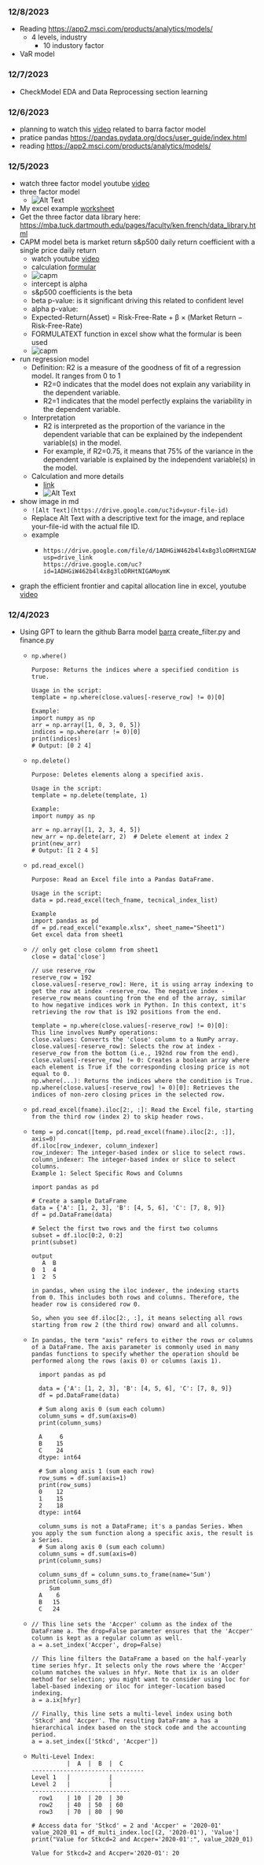 ### 12/8/2023
- Reading https://app2.msci.com/products/analytics/models/
  - 4 levels, industry
    - 10 industory factor
- VaR model

### 12/7/2023
- CheckModel EDA and Data Reprocessing section learning 

### 12/6/2023
- planning to watch this [video](https://www.youtube.com/watch?v=ro07evEWbCE&t=1946s) related to barra factor model
- pratice pandas https://pandas.pydata.org/docs/user_guide/index.html 
- reading https://app2.msci.com/products/analytics/models/
 

### 12/5/2023
- watch three factor model youtube [video](https://www.youtube.com/watch?v=HwXX_JBM8_4)
- three factor model 
  - ![Alt Text](https://drive.google.com/uc?id=1BK9RIWnS9cR_LZbexDrK_y7SoZSTx0xs) 
- My excel example [worksheet](https://docs.google.com/spreadsheets/d/1l7z_KihejnZNjK_LfhpxPQ4hu5JhFTax/edit?usp=drive_link&ouid=117366340446730717038&rtpof=true&sd=true)
- Get the three factor data library here: https://mba.tuck.dartmouth.edu/pages/faculty/ken.french/data_library.html
- CAPM model beta is market return s&p500 daily return coefficient with a single price daily return
  - watch youtube [video](https://www.youtube.com/watch?v=Gu8zUxgU2vA)
  - calculation [formular](https://drive.google.com/file/d/1rQIwmtcZos9HD9z0EEsTP2QYRZbz8ls-/view?usp=drive_link)
   - ![capm](https://drive.google.com/uc?id=1rQIwmtcZos9HD9z0EEsTP2QYRZbz8ls-) 
  - intercept is alpha
  - s&p500 coefficients is the beta
  - beta p-value: is it significant driving this related to confident level
  - alpha p-value: 
  - Expected-Return(Asset) = Risk-Free-Rate  +  β  ×  (Market Return  −  Risk-Free-Rate)
  - FORMULATEXT function in excel show what the formular is been used
  - ![capm](https://drive.google.com/uc?id=146uPBN7ZnVfDzY_cWus3_x5-NfEFBy-1)
- run regression model
  - Definition: R2 is a measure of the goodness of fit of a regression model. It ranges from 0 to 1
    - R2=0 indicates that the model does not explain any variability in the dependent variable.
    - R2=1 indicates that the model perfectly explains the variability in the dependent variable.
  - Interpretation
    - R2 is interpreted as the proportion of the variance in the dependent variable that can be explained by the independent variable(s) in the model.
    - For example, if R2=0.75, it means that 75% of the variance in the dependent variable is explained by the independent variable(s) in the model.
  - Calculation and more details
    - [link](https://drive.google.com/file/d/1ADHGiW462b4l4x8g3loDRHtNIGAMoymK/view?usp=drive_link)
    - ![Alt Text](https://drive.google.com/uc?id=1ADHGiW462b4l4x8g3loDRHtNIGAMoymK)
- show image in md
  - ```![Alt Text](https://drive.google.com/uc?id=your-file-id)```
  - Replace Alt Text with a descriptive text for the image, and replace your-file-id with the actual file ID.
  - example
    - ```
      https://drive.google.com/file/d/1ADHGiW462b4l4x8g3loDRHtNIGAMoymK/view?usp=drive_link
      https://drive.google.com/uc?id=1ADHGiW462b4l4x8g3loDRHtNIGAMoymK
- graph the efficient frontier and capital allocation line in excel, youtube [video](https://www.youtube.com/watch?v=dJipa0K64HI)



### 12/4/2023
- Using GPT to learn the github Barra model [barra](https://github.com/hansihuang2016/Barra-Multiple-factor-risk-model) create_filter.py and finance.py
  - ```
    np.where()

    Purpose: Returns the indices where a specified condition is true.
    
    Usage in the script:
    template = np.where(close.values[-reserve_row] != 0)[0]
    
    Example:
    import numpy as np
    arr = np.array([1, 0, 3, 0, 5])
    indices = np.where(arr != 0)[0]
    print(indices)
    # Output: [0 2 4]
  - ```
    np.delete()
    
    Purpose: Deletes elements along a specified axis.
    
    Usage in the script:
    template = np.delete(template, 1)
    
    Example:
    import numpy as np

    arr = np.array([1, 2, 3, 4, 5])
    new_arr = np.delete(arr, 2)  # Delete element at index 2
    print(new_arr)
    # Output: [1 2 4 5]
  - ```
    pd.read_excel()

    Purpose: Read an Excel file into a Pandas DataFrame.

    Usage in the script:
    data = pd.read_excel(tech_fname, tecnical_index_list)

    Example
    import pandas as pd
    df = pd.read_excel("example.xlsx", sheet_name="Sheet1")
    Get excel data from sheet1
  - ```
    // only get close colomn from sheet1
    close = data['close']

    // use reserve_row
    reserve_row = 192
    close.values[-reserve_row]: Here, it is using array indexing to get the row at index -reserve_row. The negative index -reserve_row means counting from the end of the array, similar to how negative indices work in Python. In this context, it's retrieving the row that is 192 positions from the end.

    template = np.where(close.values[-reserve_row] != 0)[0]:
    This line involves NumPy operations:
    close.values: Converts the 'close' column to a NumPy array.
    close.values[-reserve_row]: Selects the row at index -reserve_row from the bottom (i.e., 192nd row from the end).
    close.values[-reserve_row] != 0: Creates a boolean array where each element is True if the corresponding closing price is not equal to 0.
    np.where(...): Returns the indices where the condition is True.
    np.where(close.values[-reserve_row] != 0)[0]: Retrieves the indices of non-zero closing prices in the selected row.
  - ```
    pd.read_excel(fname).iloc[2:, :]: Read the Excel file, starting from the third row (index 2) to skip header rows.
  - ```
    temp = pd.concat([temp, pd.read_excel(fname).iloc[2:, :]], axis=0)
    df.iloc[row_indexer, column_indexer]
    row_indexer: The integer-based index or slice to select rows.
    column_indexer: The integer-based index or slice to select columns.
    Example 1: Select Specific Rows and Columns
    
    import pandas as pd

    # Create a sample DataFrame
    data = {'A': [1, 2, 3], 'B': [4, 5, 6], 'C': [7, 8, 9]}
    df = pd.DataFrame(data)

    # Select the first two rows and the first two columns
    subset = df.iloc[0:2, 0:2]
    print(subset)
    
    output
       A  B
    0  1  4
    1  2  5

    in pandas, when using the iloc indexer, the indexing starts from 0. This includes both rows and columns. Therefore, the header row is considered row 0.

    So, when you see df.iloc[2:, :], it means selecting all rows starting from row 2 (the third row) onward and all columns.
  - ```
    In pandas, the term "axis" refers to either the rows or columns of a DataFrame. The axis parameter is commonly used in many pandas functions to specify whether the operation should be performed along the rows (axis 0) or columns (axis 1). 
      
      import pandas as pd

      data = {'A': [1, 2, 3], 'B': [4, 5, 6], 'C': [7, 8, 9]}
      df = pd.DataFrame(data)

      # Sum along axis 0 (sum each column)
      column_sums = df.sum(axis=0)
      print(column_sums)

      A     6
      B    15
      C    24
      dtype: int64

      # Sum along axis 1 (sum each row)
      row_sums = df.sum(axis=1)
      print(row_sums)
      0    12
      1    15
      2    18
      dtype: int64

      column_sums is not a DataFrame; it's a pandas Series. When you apply the sum function along a specific axis, the result is a Series.
      # Sum along axis 0 (sum each column)
      column_sums = df.sum(axis=0)
      print(column_sums)

      column_sums_df = column_sums.to_frame(name='Sum')
      print(column_sums_df)
         Sum
      A    6
      B   15
      C   24
  - ```
    // This line sets the 'Accper' column as the index of the DataFrame a. The drop=False parameter ensures that the 'Accper' column is kept as a regular column as well.
    a = a.set_index('Accper', drop=False)

    // This line filters the DataFrame a based on the half-yearly time series hfyr. It selects only the rows where the 'Accper' column matches the values in hfyr. Note that ix is an older method for selection; you might want to consider using loc for label-based indexing or iloc for integer-location based indexing.
    a = a.ix[hfyr]

    // Finally, this line sets a multi-level index using both 'Stkcd' and 'Accper'. The resulting DataFrame a has a hierarchical index based on the stock code and the accounting period.
    a = a.set_index(['Stkcd', 'Accper'])
  - ```
    Multi-Level Index:
              |  A  |  B  |  C
    --------------------------------
    Level 1   |           |
    Level 2   |           |
    ----------------------------
      row1    | 10  | 20  | 30
      row2    | 40  | 50  | 60
      row3    | 70  | 80  | 90
      
    # Access data for 'Stkcd' = 2 and 'Accper' = '2020-01'
    value_2020_01 = df_multi_index.loc[(2, '2020-01'), 'Value']
    print("Value for Stkcd=2 and Accper='2020-01':", value_2020_01)

    Value for Stkcd=2 and Accper='2020-01': 20


















  
- Reading [pdf](https://github.com/hansihuang2016/Barra-Multiple-factor-risk-model/blob/master/Multiple-factor-risk-model.pdf) 

### 12/3/2023
- Barra 
  - Read [link](https://www.investopedia.com/terms/b/barra-risk-factor-analysis.asp)
    - The Barra Risk Factor Analysis is a multi-factor model, incorporates over 40 data metrics, including earnings growth, share turnover, and senior debt rating.
  - Learning [barra](https://github.com/hansihuang2016/Barra-Multiple-factor-risk-model) from github
  - GPT
    - Step 1: Understand the Basics
      - Before diving into the details, make sure you have a solid understanding of basic financial concepts, factor models, and risk management. Familiarize yourself with terms like alpha, beta, risk factors, and portfolio risk.
        - Risk and Volatility:
          - Risk refers to the uncertainty or variability of returns. 
          - Volatility is a measure of how much the price of an asset fluctuates.
        - Alpha and Beta:
          - Alpha measures the excess return of an investment compared to its expected return.
          - Beta measures the sensitivity of an asset's returns to market movements.
    - Step 2: Define the Universe
    - Step 3: Select Risk Factors
    - Step 4: Gather Data
    - Step 5: Estimate Factor Exposures
    - Step 6: Calculate Factor Returns
    - Step 7: Build the Risk Model
    - Step 8: Analyze Portfolio Risk
    - Step 9: Portfolio Optimization
    - Step 10: Monitor and Update